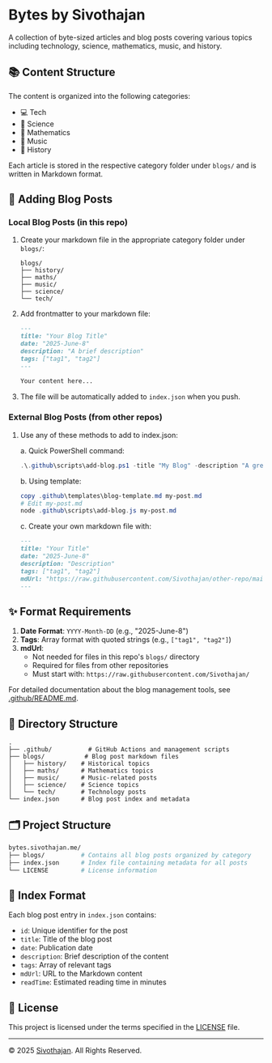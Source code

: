 # Bytes by Sivothajan

A collection of byte-sized articles and blog posts covering various topics including technology, science, mathematics, music, and history.

## 📚 Content Structure

The content is organized into the following categories:

- 💻 Tech
- 🔬 Science
- 📐 Mathematics
- 🎵 Music
- 📜 History

Each article is stored in the respective category folder under `blogs/` and is written in Markdown format.

## 📝 Adding Blog Posts

### Local Blog Posts (in this repo)

1. Create your markdown file in the appropriate category folder under `blogs/`:
   ```
   blogs/
   ├── history/
   ├── maths/
   ├── music/
   ├── science/
   └── tech/
   ```

2. Add frontmatter to your markdown file:
   ```markdown
   ---
   title: "Your Blog Title"
   date: "2025-June-8"
   description: "A brief description"
   tags: ["tag1", "tag2"]
   ---

   Your content here...
   ```

3. The file will be automatically added to `index.json` when you push.

### External Blog Posts (from other repos)

1. Use any of these methods to add to index.json:

   a. Quick PowerShell command:
   ```powershell
   .\.github\scripts\add-blog.ps1 -title "My Blog" -description "A great post" -tags '"tag1", "tag2"' -mdUrl "https://raw.githubusercontent.com/Sivothajan/other-repo/main/post.md"
   ```

   b. Using template:
   ```powershell
   copy .github\templates\blog-template.md my-post.md
   # Edit my-post.md
   node .github\scripts\add-blog.js my-post.md
   ```

   c. Create your own markdown file with:
   ```markdown
   ---
   title: "Your Title"
   date: "2025-June-8"
   description: "Description"
   tags: ["tag1", "tag2"]
   mdUrl: "https://raw.githubusercontent.com/Sivothajan/other-repo/main/post.md"
   ---
   ```

## ✨ Format Requirements

1. **Date Format**: `YYYY-Month-DD` (e.g., "2025-June-8")
2. **Tags**: Array format with quoted strings (e.g., `["tag1", "tag2"]`)
3. **mdUrl**:
   - Not needed for files in this repo's `blogs/` directory
   - Required for files from other repositories
   - Must start with: `https://raw.githubusercontent.com/Sivothajan/`

For detailed documentation about the blog management tools, see [.github/README.md](.github/README.md).

## 📂 Directory Structure

```
.
├── .github/          # GitHub Actions and management scripts
├── blogs/           # Blog post markdown files
│   ├── history/    # Historical topics
│   ├── maths/      # Mathematics topics
│   ├── music/      # Music-related posts
│   ├── science/    # Science topics
│   └── tech/       # Technology posts
└── index.json      # Blog post index and metadata
```

## 🗂️ Project Structure

```bash
bytes.sivothajan.me/
├── blogs/          # Contains all blog posts organized by category
├── index.json      # Index file containing metadata for all posts
└── LICENSE         # License information
```

## 📖 Index Format

Each blog post entry in `index.json` contains:

- `id`: Unique identifier for the post
- `title`: Title of the blog post
- `date`: Publication date
- `description`: Brief description of the content
- `tags`: Array of relevant tags
- `mdUrl`: URL to the Markdown content
- `readTime`: Estimated reading time in minutes

## 📄 License

This project is licensed under the terms specified in the [LICENSE](LICENSE) file.

---

© 2025 [Sivothajan](https://sivothajan.me). All Rights Reserved.